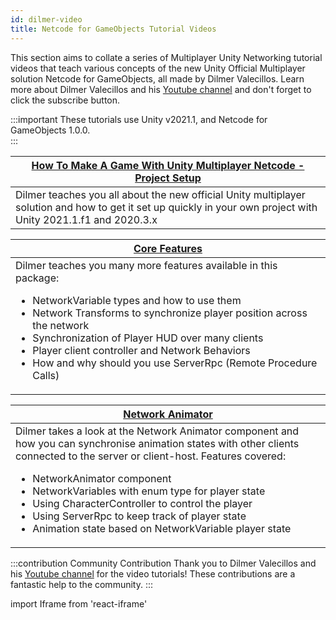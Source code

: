```yaml
---
id: dilmer-video
title: Netcode for GameObjects Tutorial Videos
---
```


This section aims to collate a series of Multiplayer Unity Networking tutorial videos that teach various concepts of the new Unity Official Multiplayer solution Netcode for GameObjects, all made by Dilmer Valecillos. Learn more about Dilmer Valecillos and his [Youtube channel](https://www.youtube.com/channel/UCHM37DnT_QGJT5Zyl4EmqcA) and don't forget to click the subscribe button.

:::important
These tutorials use Unity v2021.1, and Netcode for GameObjects 1.0.0.  
:::


<div class="table-columns-plain">

|<div class="buttons-pages"><a class="button button--outline button--secondary button--lg" href="project-setup">How To Make A Game With Unity Multiplayer Netcode - Project Setup</a></div>| 
| --- | 
|Dilmer teaches you all about the new official Unity multiplayer solution and how to get it set up quickly in your own project with Unity 2021.1.f1 and 2020.3.x| 
</div>

<div class="table-columns-plain">

|<div class="buttons-pages"><a class="button button--outline button--secondary button--lg" href="corefeatures">Core Features</a></div>| 
| --- |
| Dilmer teaches you many more features available in this package: <ul><li> NetworkVariable types and how to use them </li><li>  Network Transforms to synchronize player position across the network</li><li>  Synchronization of Player HUD over many clients  </li><li>  Player client controller and Network Behaviors </li><li>  How and why should you use ServerRpc (Remote Procedure Calls)</li></ul>|
</div>

<div class="table-columns-plain">

|<div class="buttons-pages"><a class="button button--outline button--secondary button--lg" href="networkanimator">Network Animator</a></div>| 
| --- |
| Dilmer takes a look at the Network Animator component and how you can synchronise animation states with other clients connected to the server or client-host. Features covered: <ul><li> NetworkAnimator component</li><li>  NetworkVariables with enum type for player state</li><li>  Using CharacterController to control the player  </li><li>  Using ServerRpc to keep track of player state </li><li>  Animation state based on NetworkVariable player state</li></ul>|

</div>


:::contribution Community Contribution
Thank you to Dilmer Valecillos and his [Youtube channel](https://www.youtube.com/channel/UCHM37DnT_QGJT5Zyl4EmqcA) for the video tutorials! These contributions are a fantastic help to the community.
:::

import Iframe from 'react-iframe'
